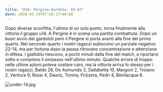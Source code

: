 ```yaml
---
title: 'U14: Pergine-Gardolo: 65-67'
date: 2010-03-29T07:58:17+00:00
---
```

Dopo diverse sconfitta, l'ultima di un solo punto, torna finalmente alla vittoria il gruppo u14. A Pergine è in scena una partita combattuta. Dopo un buon avvio dei gardoloti però il Pergine si porta avanti alla fine del primo quarto. Nel secondo quarto i nostri ragazzi subiscono un parziale negativo 22-14, ma per fortuna dopo la pausa ritrovano concentrazione e attenzione in difesa. I gialloblu riescono, a pochi minuti dalla fine del match, a riportarsi sotto e compiono il sorpasso nell'ultimo minuto. Qualche errore di troppo nelle ultime azioni poteva costare caro, ma la vittoria arriva lo stesso per i nostri ragazzi. Baldo 26, De Asmundis 2, Dallabetta 10, Margoni 2, Troiano 2, Ventura 9, Rossi 4, Dauriz, Tonina, Frizzera, Pedri 4, Bevilacqua 8.

![under-14.jpg](http://www.basketgardolo.it/wp-content/uploads/2010/03/under-14.jpg)